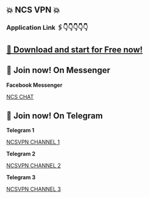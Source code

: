 ## 💥 NCS VPN 💥

### Application Link 🖇️👇👇👇👇👇
## [📲 Download and start for Free now!](https://play.google.com/store/apps/details?id=com.ncsPro.vpn)

##
##

## 📲 Join now! On Messenger

**Facebook Messenger**

[NCS CHAT](https://t.me/ncsvpnsite](https://m.me/j/AbabIBSBgK1QsnE7/))



## 📲 Join now! On Telegram

**Telegram 1**

[NCSVPN CHANNEL 1](https://t.me/ncsvpnsite)

**Telegram 2**

[NCSVPN CHANNEL 2](https://t.me/ncsprovpn)

**Telegram 3**

[NCSVPN CHANNEL 3](https://t.me/vpnappfreenet)
